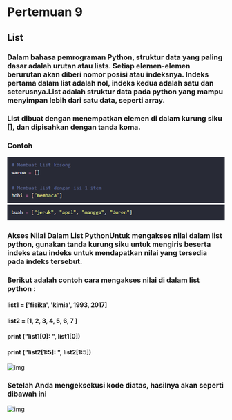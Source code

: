 # Pertemuan 9 
## List
### Dalam bahasa pemrograman Python, struktur data yang paling dasar adalah urutan atau lists. Setiap elemen-elemen berurutan akan diberi nomor posisi atau indeksnya. Indeks pertama dalam list adalah nol, indeks kedua adalah satu dan seterusnya.List adalah struktur data pada python yang mampu menyimpan lebih dari satu data, seperti array.
### List dibuat dengan menempatkan elemen di dalam kurung siku [], dan dipisahkan dengan tanda koma.
### Contoh 
![img](ss/cth1.png)
![img](ss/cth2.png)

### Akses Nilai Dalam List PythonUntuk mengakses nilai dalam list python, gunakan tanda kurung siku untuk mengiris beserta indeks atau indeks untuk mendapatkan nilai yang tersedia pada indeks tersebut.
### Berikut adalah contoh cara mengakses nilai di dalam list python :
#### list1 = ['fisika', 'kimia', 1993, 2017]
#### list2 = [1, 2, 3, 4, 5, 6, 7 ]
#### print ("list1[0]: ", list1[0])
#### print ("list2[1:5]: ", list2[1:5])
![img]()
### Setelah Anda mengeksekusi kode diatas, hasilnya akan seperti dibawah ini 
![img]()